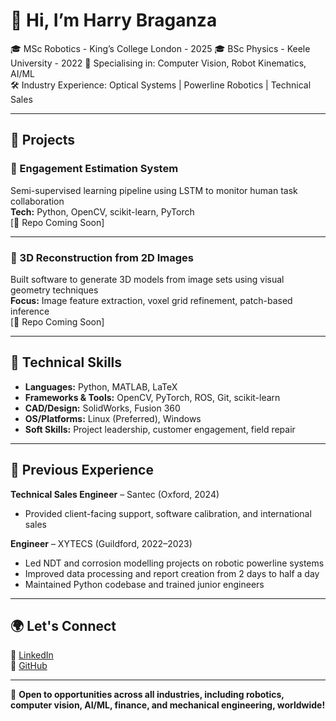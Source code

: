 # 👋 Hi, I’m Harry Braganza

🎓 MSc Robotics - King’s College London - 2025
🎓 BSc Physics - Keele University - 2022
🧠 Specialising in: Computer Vision, Robot Kinematics, AI/ML  
🛠️ Industry Experience: Optical Systems | Powerline Robotics | Technical Sales

---

## 🧩 Projects

### 🧠 Engagement Estimation System
Semi-supervised learning pipeline using LSTM to monitor human task collaboration  
**Tech:** Python, OpenCV, scikit-learn, PyTorch  
[🔗 Repo Coming Soon]

---

### 📸 3D Reconstruction from 2D Images
Built software to generate 3D models from image sets using visual geometry techniques  
**Focus:** Image feature extraction, voxel grid refinement, patch-based inference  
[🔗 Repo Coming Soon]

---

## 🧪 Technical Skills

- **Languages:** Python, MATLAB, LaTeX  
- **Frameworks & Tools:** OpenCV, PyTorch, ROS, Git, scikit-learn  
- **CAD/Design:** SolidWorks, Fusion 360  
- **OS/Platforms:** Linux (Preferred), Windows  
- **Soft Skills:** Project leadership, customer engagement, field repair

---

## 💼 Previous Experience

**Technical Sales Engineer** – Santec (Oxford, 2024)  
- Provided client-facing support, software calibration, and international sales

**Engineer** – XYTECS (Guildford, 2022–2023)  
- Led NDT and corrosion modelling projects on robotic powerline systems
- Improved data processing and report creation from 2 days to half a day  
- Maintained Python codebase and trained junior engineers

---

## 🌍 Let's Connect
 
🔗 [LinkedIn](https://www.linkedin.com/in/harry-braganza/)  
🐍 [GitHub](https://github.com/Hbraganza)

---

🚀 **Open to opportunities across all industries, including robotics, computer vision, AI/ML, finance, and mechanical engineering, worldwide!**
<!---
Crazyhjb/Crazyhjb is a ✨ special ✨ repository because its `README.md` (this file) appears on your GitHub profile.
You can click the Preview link to take a look at your changes.
--->
